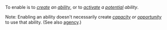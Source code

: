 To enable is to *[create](https://github.com/gcassel/Modular-Organization-Terminology/blob/master/terms/creation.md) an [ability](https://github.com/gcassel/Modular-Organization-Terminology/blob/master/terms/ability.md)*, or to *[activate](https://github.com/gcassel/Modular-Organization-Terminology/blob/master/terms/active.md) a [potential](https://github.com/gcassel/Modular-Organization-Terminology/blob/master/terms/potential.md) ability*.

Note:  Enabling an ability doesn't necessarily create *[capacity](https://github.com/gcassel/Modular-Organization-Terminology/blob/master/terms/capacity.md) or [opportunity](https://github.com/gcassel/Modular-Organization-Terminology/blob/master/terms/opportunity.md)* to use that ability.  (See also [agency](https://github.com/gcassel/Modular-Organization-Terminology/blob/master/terms/agency.md).) 
